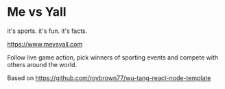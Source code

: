 # Me vs Yall

it's sports.  it's fun.  it's facts.

https://www.mevsyall.com

Follow live game action, pick winners of sporting events and compete with others around the world.

Based on https://github.com/roybrown77/wu-tang-react-node-template
